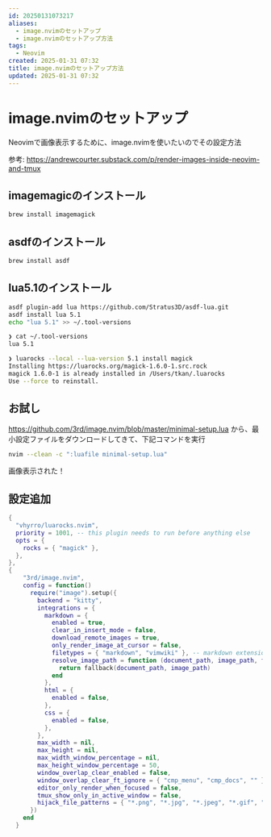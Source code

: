 ```yaml
---
id: 20250131073217
aliases:
  - image.nvimのセットアップ
  - image.nvimのセットアップ方法
tags:
  - Neovim
created: 2025-01-31 07:32
title: image.nvimのセットアップ方法
updated: 2025-01-31 07:32
---
```


# image.nvimのセットアップ

Neovimで画像表示するために、image.nvimを使いたいのでその設定方法

参考: https://andrewcourter.substack.com/p/render-images-inside-neovim-and-tmux

## imagemagicのインストール

```bash
brew install imagemagick
```

## asdfのインストール

```bash
brew install asdf
```

## lua5.1のインストール

```bash
asdf plugin-add lua https://github.com/Stratus3D/asdf-lua.git
asdf install lua 5.1
echo "lua 5.1" >> ~/.tool-versions
```

```bash
❯ cat ~/.tool-versions
lua 5.1
```

```bash
❯ luarocks --local --lua-version 5.1 install magick
Installing https://luarocks.org/magick-1.6.0-1.src.rock
magick 1.6.0-1 is already installed in /Users/tkan/.luarocks
Use --force to reinstall.
```

## お試し

https://github.com/3rd/image.nvim/blob/master/minimal-setup.lua
から、最小設定ファイルをダウンロードしてきて、下記コマンドを実行

```bash
nvim --clean -c ":luafile minimal-setup.lua"
```

画像表示された！

## 設定追加

```lua
{
  "vhyrro/luarocks.nvim",
  priority = 1001, -- this plugin needs to run before anything else
  opts = {
    rocks = { "magick" },
  },
},
{
    "3rd/image.nvim",
    config = function()
      require("image").setup({
        backend = "kitty",
        integrations = {
          markdown = {
            enabled = true,
            clear_in_insert_mode = false,
            download_remote_images = true,
            only_render_image_at_cursor = false,
            filetypes = { "markdown", "vimwiki" }, -- markdown extensions (ie. quarto) can go here
            resolve_image_path = function (document_path, image_path, fallback)
              return fallback(document_path, image_path)
            end
          },
          html = {
            enabled = false,
          },
          css = {
            enabled = false,
          },
        },
        max_width = nil,
        max_height = nil,
        max_width_window_percentage = nil,
        max_height_window_percentage = 50,
        window_overlap_clear_enabled = false,                                         -- toggles images when windows are overlapped
        window_overlap_clear_ft_ignore = { "cmp_menu", "cmp_docs", "" },
        editor_only_render_when_focused = false,                                      -- auto show/hide images when the editor gains/looses focus
        tmux_show_only_in_active_window = false,                                      -- auto show/hide images in the correct Tmux window (needs visual-activity off)
        hijack_file_patterns = { "*.png", "*.jpg", "*.jpeg", "*.gif", "*.webp", "*.avif" }, -- render image files as images when opened
      })
    end
  }
```

